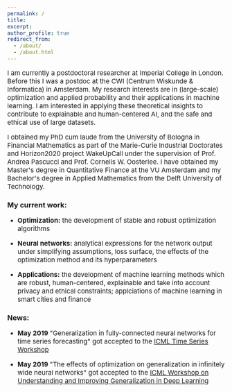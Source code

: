 ```yaml
---
permalink: /
title: 
excerpt:
author_profile: true
redirect_from: 
  - /about/
  - /about.html
---
```

<p style="font-size:15px">
I am currently a postdoctoral researcher at Imperial College in London. Before this I was a postdoc at the CWI (Centrum Wiskunde & Informatica) in Amsterdam. My research interests are in (large-scale) optimization and applied probability and their applications in machine learning. I am interested in applying these theoretical insights to contribute to explainable and human-centered AI, and the safe and ethical use of large datasets. 
</p>

<p style="font-size:15px">
I obtained my PhD cum laude from the University of Bologna in Financial Mathematics as part of the Marie-Curie Industrial Doctorates and Horizon2020 project WakeUpCall under the supervision of Prof. Andrea Pascucci and Prof. Cornelis W. Oosterlee. I have obtained my Master's degree in Quantitative Finance at the VU Amsterdam and my Bachelor's degree in Applied Mathematics from the Delft University of Technology. 
</p>

<h3>My current work:</h3>
<ul>
<li><p style="font-size:15px"><b>Optimization:</b> the development of stable and robust optimization algorithms</p></li>
<li><p style="font-size:15px"><b>Neural networks:</b> analytical expressions for the network output under simplifying assumptions, loss surface, the effects of the optimization method and its hyperparameters </p></li>
<li><p style="font-size:15px"><b>Applications:</b> the development of machine learning methods which are robust, human-centered, explainable and take into account privacy and ethical constraints; applciations of machine learning in smart cities and finance </p></li>
</ul>

<h3>News:</h3>
<ul>
<li><p style="font-size:15px"><b>May 2019 </b> "Generalization in fully-connected neural networks for time series forecasting" got accepted to the <a href="http://roseyu.com/time-series-workshop/" style="text-decoration:underline;"> ICML Time Series Workshop</a></p></li>
<li><p style="font-size:15px"><b>May 2019 </b> "The effects of optimization on generalization in infinitely wide neural networks" got accepted to the <a href="https://sites.google.com/view/icml2019-generalization/home" style = "text-decoration:underline;">ICML Workshop on Understanding and Improving Generalization in Deep Learning</a></p></li>
</ul>

